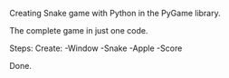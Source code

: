 Creating Snake game with Python in the PyGame library.

The complete game in just one code.

Steps:
    Create:
        -Window
        -Snake
        -Apple
        -Score

Done.

